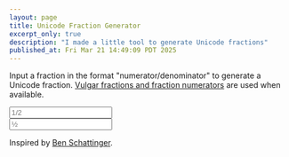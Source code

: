 ```yaml
---
layout: page
title: Unicode Fraction Generator
excerpt_only: true
description: "I made a little tool to generate Unicode fractions"
published_at: Fri Mar 21 14:49:09 PDT 2025
---
```


Input a fraction in the format "numerator/denominator" to generate a Unicode fraction. [Vulgar fractions and fraction numerators](/symbols/#Fraction) are used when available.

<div class="card">
    <div class="card-body">
        <form>
            <div class="row">
                <div class="col">
                    <input type="text" id="fraction" name="text" placeholder="1/2" oninput="updateFract()" class="form-control" required />
                </div>
                <div id="result-container" class="form-group copyable col">
                    <input type="text" id="result" name="text" class="form-control" placeholder="½" readonly />
                </div>
            </div>
        </form>
    </div>
</div>

<script>
    function isInteger(num) { return parseInt(num) == num }
    function superscript(num) {
        const superscriptDigits = ['⁰', '¹', '²', '³', '⁴', '⁵', '⁶', '⁷', '⁸', '⁹'];
        return String(num).split('').map(digit => superscriptDigits[parseInt(digit)]).join('')
    }
    function subscript(num) {
        const subscriptDigits = ['₀', '₁', '₂', '₃', '₄', '₅', '₆', '₇', '₈', '₉'];
        return String(num).split('').map(digit => subscriptDigits[parseInt(digit)]).join('')
    }
    function updateFract() {
        const input = document.getElementById("fraction").value;
        const parts = input.split('/');

        const resultElement = document.getElementById('result');
        const copyButton = document.querySelector('.copyable button');

        var result;
        var copyable = false;

        if (!input) {
            // Empty case
            result = "";
        }
        else if (
            parts.length > 2 || parts.length <= 0 ||
            (parts.length >= 1 && !isInteger(parts[0]) && parts[0] != "") ||
            (parts.length >= 2 && !isInteger(parts[1]) && parts[1] != "")
        ) {
            // Error case
            result = "(invalid)";
        }
        else if (
            isInteger(parts[0]) &&
            (parts.length == 1 || parts[1] == "")
        ) {
            // Incomplete case (numerator only)
            const numerator = parts[0];
            if (numerator == 1 && parts.length == 2) {
                result = "⅟";
            } else {
                result = superscript(numerator);
                if (parts.length == 2) {
                    result = `${result}⁄`;
                }
            }
        }
        else {
            // Complete fraction
            const numerator = parts[0];
            const denominator = parts[1];

            if (numerator == 0 && denominator == 3) { result = "↉"; }
            else if (numerator == 1 && denominator == 2) { result = "½"; }
            else if (numerator == 1 && denominator == 3) { result = "⅓"; }
            else if (numerator == 2 && denominator == 3) { result = "⅔"; }
            else if (numerator == 1 && denominator == 4) { result = "¼"; }
            else if (numerator == 3 && denominator == 4) { result = "¾"; }
            else if (numerator == 1 && denominator == 5) { result = "⅕"; }
            else if (numerator == 2 && denominator == 5) { result = "⅖"; }
            else if (numerator == 3 && denominator == 5) { result = "⅗"; }
            else if (numerator == 4 && denominator == 5) { result = "⅘"; }
            else if (numerator == 1 && denominator == 6) { result = "⅙"; }
            else if (numerator == 5 && denominator == 6) { result = "⅚"; }
            else if (numerator == 1 && denominator == 7) { result = "⅐"; }
            else if (numerator == 1 && denominator == 8) { result = "⅛"; }
            else if (numerator == 3 && denominator == 8) { result = "⅜"; }
            else if (numerator == 5 && denominator == 8) { result = "⅝"; }
            else if (numerator == 7 && denominator == 8) { result = "⅞"; }
            else if (numerator == 1 && denominator == 9) { result = "⅑"; }
            else if (numerator == 1 && denominator == 10) { result = "⅒"; }
            else {
                if (numerator == 1) { result = "⅟"; }
                else { result = `${superscript(numerator)}⁄`; }
                result = `${result}${subscript(denominator)}`;
            }
            copyable = true;
        }

        resultElement.value = result;
        resultElement.textContent = result;
        if (copyButton) {
            copyButton.disabled = !copyable;
        }
    }

    document.addEventListener("DOMContentLoaded", function() {
        updateFract();
        document.getElementById("fraction").focus();
    });
</script>

Inspired by [Ben Schattinger](https://lights0123.com/fractions/).
